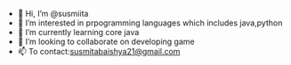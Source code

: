 - 👋 Hi, I’m @susmiita
- 👀 I’m interested in prpogramming languages which includes java,python
- 🌱 I’m currently learning core java
- 💞️ I’m looking to collaborate on developing game
- 📫 To contact:susmitabaishya21@gmail.com

<!---
susmiita/susmiita is a ✨ special ✨ repository because its `README.md` (this file) appears on your GitHub profile.
You can click the Preview link to take a look at your changes.
--->
